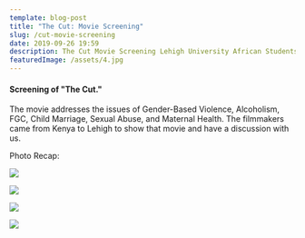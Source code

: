 ```yaml
---
template: blog-post
title: "The Cut: Movie Screening"
slug: /cut-movie-screening
date: 2019-09-26 19:59
description: The Cut Movie Screening Lehigh University African Students Association
featuredImage: /assets/4.jpg
---
```

#### Screening of "The Cut." 

The movie addresses the issues of Gender-Based Violence, Alcoholism, FGC, Child Marriage, Sexual Abuse, and Maternal Health. The filmmakers came from Kenya to Lehigh to show that movie and have a discussion with us.

Photo Recap:

![](/assets/2.jpg)

![](/assets/2.jpg)

![](/assets/1.jpg)

![](/assets/5.jpg)
